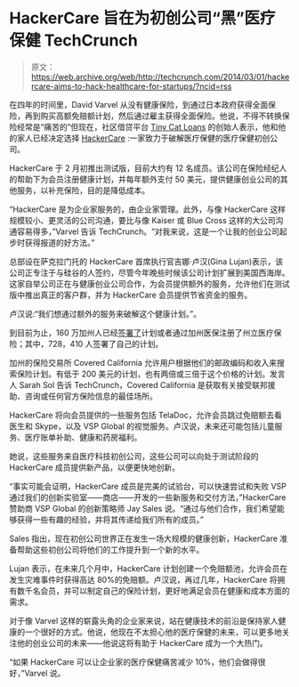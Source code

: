 # HackerCare 旨在为初创公司“黑”医疗保健 TechCrunch

> 原文：<https://web.archive.org/web/http://techcrunch.com/2014/03/01/hackercare-aims-to-hack-healthcare-for-startups/?ncid=rss>

在四年的时间里，David Varvel 从没有健康保险，到通过日本政府获得全面保险，再到购买高额免赔额计划，然后通过雇主获得全面保险。他说，不得不转换保险经常是“痛苦的”但现在，社区借贷平台 [Tiny Cat Loans](https://web.archive.org/web/20230128112428/http://tinycatloans.com/) 的创始人表示，他和他的家人已经决定选择 [HackerCare](https://web.archive.org/web/20230128112428/http://hackercare.org/) :一家致力于破解医疗保健的医疗保健初创公司。

HackerCare 于 2 月初推出测试版，目前大约有 12 名成员。该公司在保险经纪人的帮助下为会员注册健康计划，并每年额外支付 50 美元，提供健康创业公司的其他服务，以补充保险，目的是降低成本。

“HackerCare 是为企业家服务的，由企业家管理。此外，与像 HackerCare 这样规模较小、更灵活的公司沟通，要比与像 Kaiser 或 Blue Cross 这样的大公司沟通容易得多，”Varvel 告诉 TechCrunch。“对我来说，这是一个让我的创业公司起步时获得报道的好方法。”

总部设在萨克拉门托的 HackerCare 首席执行官吉娜·卢汉(Gina Lujan)表示，该公司正专注于与硅谷的人签约，尽管今年晚些时候该公司计划扩展到美国西海岸。这家自举公司正在与健康创业公司合作，为会员提供额外的服务，允许他们在测试版中推出真正的客户群，并为 HackerCare 会员提供节省资金的服务。

卢汉说:“我们想通过额外的服务来破解这个健康计划。”。

到目前为止，160 万加州人已经[签署了](https://web.archive.org/web/20230128112428/http://news.coveredca.com/2014/02/strong-enrollment-numbers-released-by.html)计划或者通过加州医保注册了州立医疗保险；其中，728，410 人签署了自己的计划。

加州的保险交易所 Covered California 允许用户根据他们的邮政编码和收入来搜索保险计划。有低于 200 美元的计划，也有两倍或三倍于这个价格的计划。发言人 Sarah Sol 告诉 TechCrunch，Covered California 是获取有关接受联邦援助、咨询或任何官方保险信息的最佳场所。

HackerCare 将向会员提供的一些服务包括 TelaDoc，允许会员跳过免赔额去看医生和 Skype，以及 VSP Global 的视觉服务。卢汉说，未来还可能包括儿童服务、医疗账单补助、健康和药房福利。

她说，这些服务来自医疗科技初创公司，这些公司可以向处于测试阶段的 HackerCare 成员提供新产品，以便更快地创新。

“事实可能会证明，HackerCare 成员是完美的试验台，可以快速尝试和失败 VSP 通过我们的创新实验室——商店——开发的一些新服务和交付方法，”HackerCare 赞助商 VSP Global 的创新策略师 Jay Sales 说。“通过与他们合作，我们希望能够获得一些有趣的经验，并将其传递给我们所有的成员。”

Sales 指出，现在初创公司世界正在发生一场大规模的健康创新，HackerCare 准备帮助这些初创公司将他们的工作提升到一个新的水平。

Lujan 表示，在未来几个月中，HackerCare 计划创建一个免赔额池，允许会员在发生灾难事件时获得高达 80%的免赔额。卢汉说，再过几年，HackerCare 将拥有数千名会员，并可以制定自己的保险计划，更好地满足会员在健康和成本方面的需求。

对于像 Varvel 这样的崭露头角的企业家来说，站在健康技术的前沿是保持家人健康的一个很好的方式。他说，他现在不太担心他的医疗保健的未来，可以更多地关注他的创业公司的未来——他说这将有助于 HackerCare 成为一个大热门。

“如果 HackerCare 可以让企业家的医疗保健痛苦减少 10%，他们会做得很好，”Varvel 说。